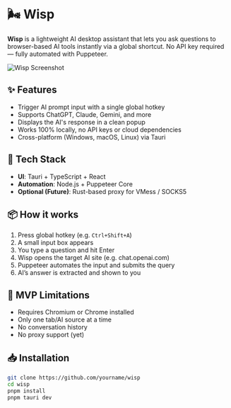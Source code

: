 # 🌬️ Wisp

**Wisp** is a lightweight AI desktop assistant that lets you ask questions to browser-based AI tools instantly via a global shortcut. No API key required — fully automated with Puppeteer.

![Wisp Screenshot](./assets/screenshot.png)

## ✨ Features

- Trigger AI prompt input with a single global hotkey
- Supports ChatGPT, Claude, Gemini, and more
- Displays the AI's response in a clean popup
- Works 100% locally, no API keys or cloud dependencies
- Cross-platform (Windows, macOS, Linux) via Tauri

## 🔧 Tech Stack

- **UI**: Tauri + TypeScript + React
- **Automation**: Node.js + Puppeteer Core
- **Optional (Future)**: Rust-based proxy for VMess / SOCKS5

## 📦 How it works

1. Press global hotkey (e.g. `Ctrl+Shift+A`)
2. A small input box appears
3. You type a question and hit Enter
4. Wisp opens the target AI site (e.g. chat.openai.com)
5. Puppeteer automates the input and submits the query
6. AI’s answer is extracted and shown to you

## 🚧 MVP Limitations

- Requires Chromium or Chrome installed
- Only one tab/AI source at a time
- No conversation history
- No proxy support (yet)

## 📥 Installation

```bash
git clone https://github.com/yourname/wisp
cd wisp
pnpm install
pnpm tauri dev
